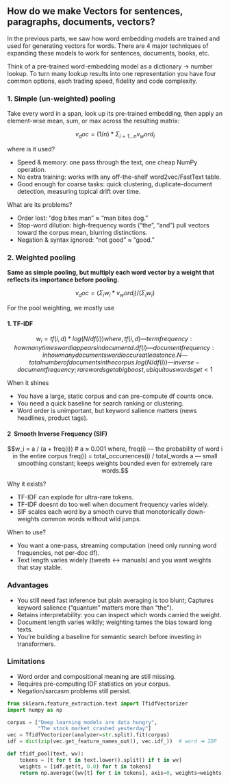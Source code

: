 ## How do we make Vectors for sentences, paragraphs, documents, vectors?

In the previous parts, we saw how word embedding models are trained and used for generating vectors for words.
There are 4 major techniques of expanding these models to work for sentences, documents, books, etc. 

Think of a pre-trained word-embedding model as a dictionary → number lookup.
To turn many lookup results into one representation you have four common options, each trading speed, fidelity and code complexity.

### 1. Simple (un-weighted) pooling

Take every word in a span, look up its pre-trained embedding, then apply an element-wise mean, sum, or max across the resulting matrix:

```math
v_doc = (1 / n) * Σ_{i=1…n} v_word_i  
```

where is it used?
- Speed & memory: one pass through the text, one cheap NumPy operation.
- No extra training: works with any off-the-shelf word2vec/FastText table.
- Good enough for coarse tasks: quick clustering, duplicate-document detection, measuring topical drift over time.

What are its problems?
- Order lost: “dog bites man” ≈ “man bites dog.”
- Stop-word dilution: high-frequency words (“the”, “and”) pull vectors toward the corpus mean, blurring distinctions.
- Negation & syntax ignored: “not good” ≈ “good.”


### 2. Weighted pooling

**Same as simple pooling, but multiply each word vector by a weight that reflects its importance before pooling.**

```math
v_doc = (Σ_i w_i * v_word_i) / (Σ_i w_i)  
```

For the pool weighting, we mostly use

#### 1. TF-IDF
```math
w_i = tf(i, d) * log(N / df(i))

where,
tf(i, d) — term frequency: how many times word i appears in document d.
df(i) — document frequency: in how many documents word i occurs at least once.
N — total number of documents in the corpus.
log(N / df(i)) — inverse-document frequency; rare words get a big boost, ubiquitous words get < 1
```

When it shines
- You have a large, static corpus and can pre-compute df counts once.
- You need a quick baseline for search ranking or clustering.
- Word order is unimportant, but keyword salience matters (news headlines, product tags).

#### 2 Smooth Inverse Frequency (SIF)
```math
w_i = a / (a + freq(i))       # a ≈ 0.001  

where,
freq(i) — the probability of word i in the entire corpus
freq(i) = total_occurrences(i) / total_words
a — small smoothing constant; keeps weights bounded even for extremely rare words.
```

Why it exists?
- TF-IDF can explode for ultra-rare tokens.
- TF-IDF doesnt do too well when document frequency varies widely.
- SIF scales each word by a smooth curve that monotonically down-weights common words without wild jumps.

When to use?
- You want a one-pass, streaming computation (need only running word frequencies, not per-doc df).
- Text length varies widely (tweets ↔ manuals) and you want weights that stay stable.

### Advantages
- You still need fast inference but plain averaging is too blunt; Captures keyword salience (“quantum” matters more than “the”).
- Retains interpretability: you can inspect which words carried the weight.
- Document length varies wildly; weighting tames the bias toward long texts.
- You’re building a baseline for semantic search before investing in transformers.

### Limitations
- Word order and compositional meaning are still missing.
- Requires pre-computing IDF statistics on your corpus.
- Negation/sarcasm problems still persist.


```python
from sklearn.feature_extraction.text import TfidfVectorizer
import numpy as np

corpus = ["Deep learning models are data hungry",
          "The stock market crashed yesterday"]
vec = TfidfVectorizer(analyzer=str.split).fit(corpus)
idf = dict(zip(vec.get_feature_names_out(), vec.idf_))  # word ➜ IDF

def tfidf_pool(text, wv):
    tokens = [t for t in text.lower().split() if t in wv]
    weights = [idf.get(t, 0.0) for t in tokens]
    return np.average([wv[t] for t in tokens], axis=0, weights=weights)
```
